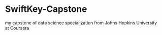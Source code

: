 # SwiftKey-Capstone
my capstone of data science specialization from Johns Hopkins University at Coursera
